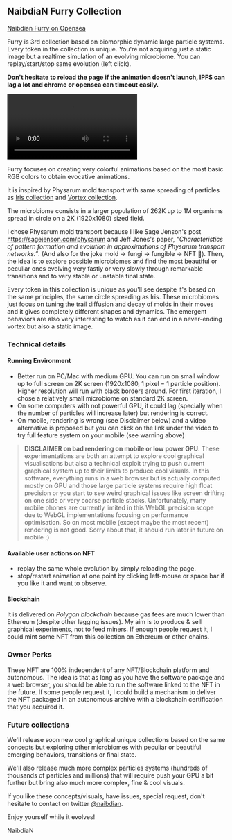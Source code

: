 
## NaibdiaN Furry Collection

[Naibdian Furry on Opensea](https://opensea.io/collection/naibdian-furry)

Furry is 3rd collection based on biomorphic dynamic large particle systems. Every token in the collection is unique. You're not acquiring just a static image but a realtime simulation of an evolving microbiome. You can replay/start/stop same evolution (left click).

**Don't hesitate to reload the page if the animation doesn't launch, IPFS can lag a lot and chrome or opensea can timeout easily.**

![Click to see a video of one the microbiome evolution found in NFT collection](https://user-images.githubusercontent.com/91549230/135596123-dadf0e63-da98-40eb-9b84-8be120850548.mp4)



Furry focuses on creating very colorful animations based on the most basic RGB colors to obtain evocative animations.

It is inspired by Physarum mold transport with same spreading of particles as [Iris collection](https://opensea.io/collection/naibdian-iris-l2) and [Vortex collection](https://opensea.io/collection/naibdian-vortex).

The microbiome consists in a larger population of 262K up to 1M organisms spread in circle on a 2K (1920x1080) sized field.

I chose Physarum mold transport because I like Sage Jenson's post https://sagejenson.com/physarum and Jeff Jones's paper, _“Characteristics of pattern formation and evolution in approximations of Physarum transport networks.”_. (And also for the joke mold -> fungi -> fungible -> NFT 👏). Then, the idea is to explore possible microbiomes and find the most beautiful or peculiar ones evolving very fastly or very slowly through remarkable transitions and to very stable or unstable final state.

Every token in this collection is unique as you'll see despite it's based on the same principles, the same circle spreading as Iris. These microbiomes just focus on tuning the trail diffusion and decay of molds in their moves and it gives completely different shapes and dynamics. The emergent behaviors are also very interesting to watch as it can end in a never-ending vortex but also a static image.

### Technical details 

#### Running Environment
- Better run on PC/Mac with medium GPU. You can run on small window up to full screen on 2K screen (1920x1080, 1 pixel = 1 particle position). Higher resolution will run with black borders around. For first iteration, I chose a relatively small microbiome on standard 2K screen. 
- On some computers with not powerful GPU, it could lag (specially when the number of particles will increase later) but rendering is correct.
- On mobile, rendering is wrong (see Disclaimer below) and a video alternative is proposed but you can click on the link under the video to try full feature system on your mobile (see warning above)

> **DISCLAIMER on bad rendering on mobile or low power GPU**:
> These experimentations are both an attempt to explore cool graphical visualisations but also a technical exploit trying to push current graphical system up to their limits to produce cool visuals. In this software, everything runs in a web browser but is actually computed mostly on GPU and those large particle systems require high float precision or you start to see weird graphical issues like screen drifting on one side or very coarse particle stacks. Unfortunately, many mobile phones are currently limited in this WebGL precision scope due to WebGL implementations focusing on performance optimisation. So on most mobile (except maybe the most recent) rendering is not good. Sorry about that, it should run later in future on mobile ;)

#### Available user actions on NFT

- replay the same whole evolution by simply reloading the page.
- stop/restart animation at one point by clicking left-mouse or space bar if you like it and want to observe.


#### Blockchain

It is delivered on _Polygon blockchain_ because gas fees are much lower than Ethereum (despite other lagging issues). My aim is to produce & sell graphical experiments, not to feed miners. If enough people request it, I could mint some NFT from this collection on Ethereum or other chains.


### Owner Perks

These NFT are 100% independent of any NFT/Blockchain platform and autonomous. The idea is that as long as you have the software package and a web browser, you should be able to run the software linked to the NFT in the future. If some people request it, I could build a mechanism to deliver the NFT packaged in an autonomous archive with a blockchain certification that you acquired it.


### Future collections


We'll release soon new cool graphical unique collections based on the same concepts but exploring other microbiomes with peculiar or beautiful emerging behaviors, transitions or final state.

We'll also release much more complex particles systems (hundreds of thousands of particles and millions) that will require push your GPU a bit further but bring also much more complex, fine & cool visuals.

If you like these concepts/visuals, have issues, special request, don't hesitate to contact on twitter [@naibdian](https://twitter.com/naibdian).

Enjoy yourself while it evolves!

NaibdiaN
